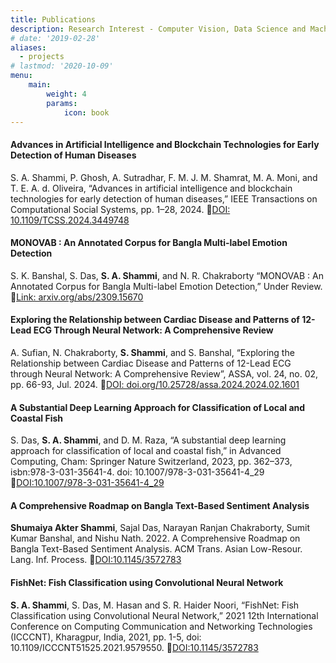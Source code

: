 ```yaml
---
title: Publications
description: Research Interest - Computer Vision, Data Science and Machine Learning, Natural Language Processing (NLP), Biomedical Science, Artificial Intelligence (AI).
# date: '2019-02-28'
aliases:
  - projects
# lastmod: '2020-10-09'
menu:
    main: 
        weight: 4
        params:
            icon: book
---
```

#### Advances in Artificial Intelligence and Blockchain Technologies for Early Detection of Human Diseases

S. A. Shammi, P. Ghosh, A. Sutradhar, F. M. J. M. Shamrat, M. A. Moni, and T. E. A. d. Oliveira,
“Advances in artificial intelligence and blockchain technologies for early detection of human diseases,” IEEE Transactions on Computational Social Systems, pp. 1–28, 2024. 🔗[DOI: 10.1109/TCSS.2024.3449748](https://doi.org/10.1109/TCSS.2024.3449748)

#### MONOVAB : An Annotated Corpus for Bangla Multi-label Emotion Detection

S. K. Banshal, S. Das, <b>S. A. Shammi</b>, and N. R. Chakraborty “MONOVAB : An Annotated Corpus for Bangla Multi-label Emotion Detection,” Under Review. 🔗[Link: arxiv.org/abs/2309.15670](https://arxiv.org/abs/2309.15670)

#### Exploring the Relationship between Cardiac Disease and Patterns of 12-Lead ECG Through Neural Network: A Comprehensive Review 

A. Sufian, N. Chakraborty, <b>S. Shammi</b>, and S. Banshal, “Exploring the Relationship between Cardiac Disease and Patterns of 12-Lead ECG through Neural Network: A Comprehensive Review”, ASSA, vol. 24, no. 02, pp. 66-93, Jul. 2024. 🔗[DOI: doi.org/10.25728/assa.2024.2024.02.1601](https://ijassa.ipu.ru/index.php/ijassa/article/view/1601)

#### A Substantial Deep Learning Approach for Classification of Local and Coastal Fish  

S. Das, <b>S. A. Shammi</b>, and D. M. Raza, “A substantial deep learning approach for classification of local and coastal fish,” in Advanced Computing, Cham: Springer Nature Switzerland, 2023, pp. 362–373, isbn:978-3-031-35641-4. doi: 10.1007/978-3-031-35641-4_29 🔗[DOI:10.1007/978-3-031-35641-4_29](https://doi.org/10.1007/978-3-031-35641-4_29)


#### A Comprehensive Roadmap on Bangla Text-Based Sentiment Analysis  

<b>Shumaiya Akter Shammi</b>, Sajal Das, Narayan Ranjan Chakraborty, Sumit Kumar Banshal, and Nishu Nath. 2022. A Comprehensive Roadmap on Bangla Text-Based Sentiment Analysis. ACM Trans. Asian Low-Resour. Lang. Inf. Process. 🔗[DOI:10.1145/3572783](https://dl.acm.org/doi/10.1145/3572783)

#### FishNet: Fish Classification using Convolutional Neural Network  

<b>S. A. Shammi</b>, S. Das, M. Hasan and S. R. Haider Noori, “FishNet: Fish Classification using Convolutional Neural Network,” 2021 12th International Conference on Computing Communication and Networking Technologies (ICCCNT), Kharagpur, India, 2021, pp. 1-5, doi: 10.1109/ICCCNT51525.2021.9579550. 🔗[DOI:10.1145/3572783](https://ieeexplore.ieee.org/document/9579550)
